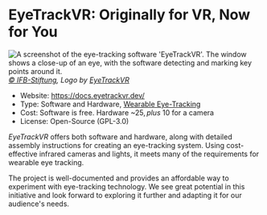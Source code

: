 # EyeTrackVR: Originally for VR, Now for You

![](/eyetrackvr.jpg "A screenshot of the eye-tracking software 'EyeTrackVR'. The window shows a close-up of an eye, with the software detecting and marking key points around it.")
_[© IFB-Stiftung](https://ifb-stiftung.de/), Logo by [EyeTrackVR](https://docs.eyetrackvr.dev/)_

- Website: https://docs.eyetrackvr.dev/
- Type: Software and Hardware, [Wearable Eye-Tracking](/02-basic-knowledge/02-eye-tracking-what-is-this#wearable-based-eye-tracking)
- Cost: Software is free. Hardware ~$25, plus ~$10 for a camera
- License: Open-Source (GPL-3.0)

_EyeTrackVR_ offers both software and hardware, along with detailed assembly instructions for creating an eye-tracking system. Using cost-effective infrared cameras and lights, it meets many of the requirements for wearable eye tracking.

The project is well-documented and provides an affordable way to experiment with eye-tracking technology. We see great potential in this initiative and look forward to exploring it further and adapting it for our audience's needs.
